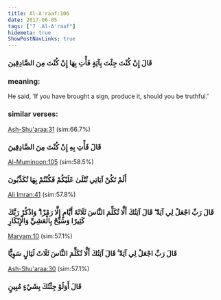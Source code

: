 ```yaml
---
title: Al-A'raaf:106
date: 2017-06-05
tags: ["7 .Al-A'raaf"]
hidemeta: true 
ShowPostNavLinks: true 
---
```

### قَالَ إِنْ كُنْتَ جِئْتَ بِآيَةٍ فَأْتِ بِهَا إِنْ كُنْتَ مِنَ الصَّادِقِينَ
### meaning: 
He said, ‘If you have brought a sign, produce it, should you be truthful.’
### similar verses: 

[Ash-Shu'araa:31](/26/31) (sim:66.7%)

### قَالَ فَأْتِ بِهِ إِنْ كُنْتَ مِنَ الصَّادِقِينَ

[Al-Muminoon:105](/23/105) (sim:58.5%)

### أَلَمْ تَكُنْ آيَاتِي تُتْلَىٰ عَلَيْكُمْ فَكُنْتُمْ بِهَا تُكَذِّبُونَ

[Ali Imran:41](/3/41) (sim:57.8%)

### قَالَ رَبِّ اجْعَلْ لِي آيَةً ۖ قَالَ آيَتُكَ أَلَّا تُكَلِّمَ النَّاسَ ثَلَاثَةَ أَيَّامٍ إِلَّا رَمْزًا ۗ وَاذْكُرْ رَبَّكَ كَثِيرًا وَسَبِّحْ بِالْعَشِيِّ وَالْإِبْكَارِ

[Maryam:10](/19/10) (sim:57.1%)

### قَالَ رَبِّ اجْعَلْ لِي آيَةً ۚ قَالَ آيَتُكَ أَلَّا تُكَلِّمَ النَّاسَ ثَلَاثَ لَيَالٍ سَوِيًّا

[Ash-Shu'araa:30](/26/30) (sim:57.1%)

### قَالَ أَوَلَوْ جِئْتُكَ بِشَيْءٍ مُبِينٍ
